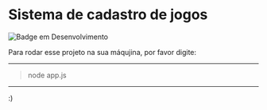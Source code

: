 # Sistema de cadastro de jogos

![Badge em Desenvolvimento](http://img.shields.io/static/v1?label=STATUS&message=EM%20DESENVOLVIMENTO&color=yellow&style=for-the-badge)

Para rodar esse projeto na sua máqujina, por favor digite:

---
> node app.js
---
 :)
